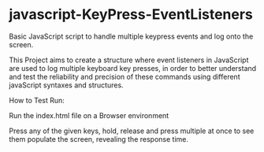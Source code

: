 # javascript-KeyPress-EventListeners
Basic JavaScript script to handle multiple keypress events and log onto the screen.


This Project aims to create a structure where event listeners in JavaScript are used to log multiple keyboard key presses, in order to better understand and test the reliability and precision of these commands using different javaScript syntaxes and structures.

How to Test Run:

Run the index.html file on a Browser environment

Press any of the given keys, hold, release and press multiple at once to see them populate the screen, revealing the response time.
